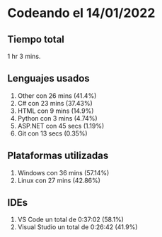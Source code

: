 # Codeando el 14/01/2022

## Tiempo total
1 hr 3 mins.

## Lenguajes usados
1. Other con 26 mins (41.4%)
1. C# con 23 mins (37.43%)
1. HTML con 9 mins (14.9%)
1. Python con 3 mins (4.74%)
1. ASP.NET con 45 secs (1.19%)
1. Git con 13 secs (0.35%)

## Plataformas utilizadas
1. Windows con 36 mins (57.14%)
1. Linux con 27 mins (42.86%)

## IDEs
1. VS Code un total de 0:37:02 (58.1%)
1. Visual Studio un total de 0:26:42 (41.9%)

